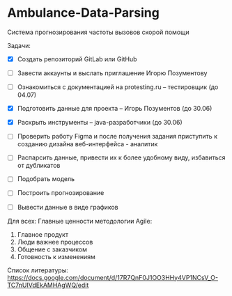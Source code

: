 # Ambulance-Data-Parsing
Система прогнозирования частоты вызовов скорой помощи

Задачи:
- [x]	Создать репозиторий GitLab или GitHub
- [ ]	Завести аккаунты и выслать приглашение Игорю Позументову
- [ ]	Ознакомиться с документацией на protesting.ru – тестировщик (до 04.07)
- [X]	Подготовить данные для проекта – Игорь Позументов (до 30.06)
- [X]	Раскрыть инструменты – java-разработчики (до 30.06)
- [ ]	Проверить работу Figma и после получения задания приступить к созданию дизайна веб-интерфейса - аналитик

- [ ]	Распарсить данные, привести их к более удобному виду, избавиться от дубликатов
- [ ]	Подобрать модель
- [ ]	Построить прогнозирование
- [ ]	Вывести данные в виде графиков

Для всех:
Главные ценности методологии Agile:
1)	Главное продукт
2)	Люди важнее процессов
3)	Общение с заказчиком
4)	Готовность к изменениям

Список литературы:
https://docs.google.com/document/d/17R7QnF0J1OO3HHy4VP1NCsV_O-TC7nUIVdEkAMHAgWQ/edit
